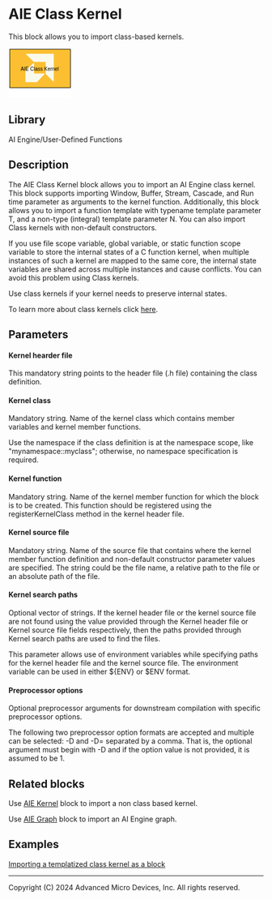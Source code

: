 # AIE Class Kernel

This block allows you to import class-based kernels.  

![](./Images/block.png)  

## Library

AI Engine/User-Defined Functions

## Description

The AIE Class Kernel block allows you to import an AI Engine class kernel. This block supports importing Window, Buffer, Stream, Cascade, and Run time parameter as arguments to the kernel function. Additionally, this block allows you to import a function template with typename template parameter T, and a non-type (integral) template parameter N. You can also import Class kernels with non-default constructors. 

If you use file scope variable, global variable, or static function scope variable to store the internal states of a C function kernel, when multiple instances of such a kernel are mapped to the same core, the internal state variables are shared across multiple instances and cause conflicts. You can avoid this problem using Class kernels.

<div class="noteBox">
Use class kernels if your kernel needs to preserve internal states. 
</div>

To learn more about class kernels click [here](https://docs.xilinx.com/r/en-US/ug1079-ai-engine-kernel-coding/C-Kernel-Class-Support).

## Parameters

#### Kernel hearder file
This mandatory string points to the header file (.h file) containing the class definition.

#### Kernel class
Mandatory string. Name of the kernel class which contains member variables and kernel member functions.

<div class="noteBox">
Use the namespace if the class definition is at the namespace scope, like "mynamespace::myclass"; otherwise, no namespace specification is required.
</div>

#### Kernel function
Mandatory string. Name of the kernel member function for which the block is to be created. This function should be registered using the registerKernelClass method in the kernel header file. 

#### Kernel source file
Mandatory string. Name of the source file that contains where the kernel member function definition and non-default constructor parameter values are specified.
The string could be the file name, a relative path to the file or an absolute path of the file. 

#### Kernel search paths
Optional vector of strings. If the kernel header file or the kernel source file are not found using the value provided through the Kernel header file or Kernel source file fields respectively, then the paths provided through Kernel search paths are used to find the files. 

This parameter allows use of environment variables while specifying paths for the kernel header file and the kernel source file. The environment variable can be used in either ${ENV} or $ENV format.

#### Preprocessor options
Optional preprocessor arguments for downstream compilation with specific preprocessor options.

The following two preprocessor option formats are accepted and multiple can be selected: -D<name> and -D<name>=<definition> separated by a comma. That is, the optional argument must begin with -D and if the option <definition> value is not provided, it is assumed to be 1.
  
## Related blocks
Use [AIE Kernel](../AIE_Kernel_Function/README.md) block to import a non class based kernel.

Use [AIE Graph](../AIE_Graph_Function/README.md) block to import an AI Engine graph.

## Examples
[Importing a templatized class kernel as a block](https://github.com/Xilinx/Vitis_Model_Composer/tree/HEAD/Examples/AIENGINE/Importing_AIE_blocks/AIE_Class_Kernel_FIR)

  

--------------
Copyright (C) 2024 Advanced Micro Devices, Inc.
All rights reserved.
